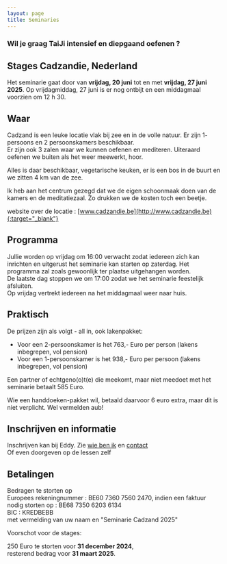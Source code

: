 ```yaml
--- 
layout: page
title: Seminaries 
---
```

### Wil je graag TaiJi intensief en diepgaand oefenen ?  

## Stages Cadzandie, Nederland  

Het seminarie gaat door van **vrijdag, 20 juni** tot en met **vrijdag, 27 juni 2025**.
Op vrijdagmiddag, 27 juni is er nog ontbijt en een middagmaal voorzien om 12 h 30. 
  
## Waar  

Cadzand is een leuke locatie vlak bij zee en in de volle natuur. Er zijn 1- persoons en 2 persoonskamers beschikbaar.  
Er zijn ook 3 zalen waar we kunnen oefenen en mediteren. Uiteraard oefenen we buiten als het weer meewerkt, hoor.  
  
Alles is daar beschikbaar, vegetarische keuken, er is een bos in de buurt en we zitten 4 km van de zee.   
  
Ik heb aan het centrum gezegd dat we de eigen schoonmaak doen van de kamers en de meditatiezaal. Zo drukken we de kosten toch een beetje.  
  
website over de locatie : [www.cadzandie.be](http://www.cadzandie.be){:target="_blank"}  
  
## Programma  
  
Jullie worden op vrijdag om 16:00 verwacht zodat iedereen zich kan inrichten en uitgerust het seminarie kan starten op zaterdag. Het programma zal zoals gewoonlijk ter plaatse uitgehangen worden.   
De laatste dag stoppen we om 17:00 zodat we het seminarie feestelijk afsluiten.  
Op vrijdag vertrekt iedereen na het middagmaal weer naar huis.  

## Praktisch

De prijzen zijn als volgt - all in, ook lakenpakket:

- Voor een 2-persoonskamer is het 763,- Euro per person (lakens inbegrepen, vol pension)
- Voor een 1-persoonskamer is het 938,- Euro per persoon (lakens inbegrepen, vol pension)

Een partner of echtgeno(o)t(e) die meekomt, maar niet meedoet met het seminarie betaalt 585 Euro.

Wie een handdoeken-pakket wil, betaald daarvoor 6 euro extra, maar dit is niet verplicht. Wel vermelden aub!

## Inschrijven en informatie

Inschrijven kan bij Eddy. Zie [wie ben ik](../wie-ben-ik.html) en [contact](../contact.html)<br />
Of even doorgeven op de lessen zelf

## Betalingen

Bedragen te storten op   
Europees rekeningnummer : BE60 7360 7560 2470, indien een faktuur nodig storten op : BE68 7350 6203 6134  
BIC : KREDBEBB  
met vermelding van uw naam en "Seminarie Cadzand 2025"  
  
Voorschot voor de stages:  
  
250 Euro te storten voor **31 december 2024**,  
resterend bedrag voor **31 maart 2025**.   

